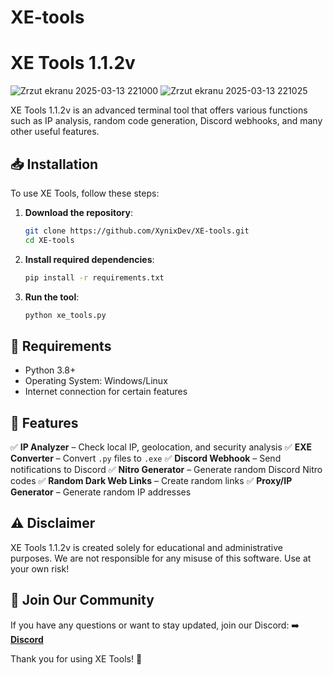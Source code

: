 # XE-tools
# XE Tools 1.1.2v
![Zrzut ekranu 2025-03-13 221000](https://github.com/user-attachments/assets/115b3a5d-aeb1-4def-bb50-9f7fdf96e49d)
![Zrzut ekranu 2025-03-13 221025](https://github.com/user-attachments/assets/7a1b87b4-aac5-4ee8-8101-8a98f1f6e5aa)


XE Tools 1.1.2v is an advanced terminal tool that offers various functions such as IP analysis, random code generation, Discord webhooks, and many other useful features.

## 📥 Installation

To use XE Tools, follow these steps:

1. **Download the repository**:
   ```bash
   git clone https://github.com/XynixDev/XE-tools.git
   cd XE-tools
   ```
2. **Install required dependencies**:
   ```bash
   pip install -r requirements.txt
   ```
3. **Run the tool**:
   ```bash
   python xe_tools.py
   ```

## 🔧 Requirements
- Python 3.8+
- Operating System: Windows/Linux
- Internet connection for certain features

## 📌 Features
✅ **IP Analyzer** – Check local IP, geolocation, and security analysis
✅ **EXE Converter** – Convert `.py` files to `.exe`
✅ **Discord Webhook** – Send notifications to Discord
✅ **Nitro Generator** – Generate random Discord Nitro codes
✅ **Random Dark Web Links** – Create random links
✅ **Proxy/IP Generator** – Generate random IP addresses

## ⚠️ Disclaimer
XE Tools 1.1.2v is created solely for educational and administrative purposes. We are not responsible for any misuse of this software. Use at your own risk!

## 🔗 Join Our Community
If you have any questions or want to stay updated, join our Discord:
➡️ **[Discord](https://discord.gg/NNdjKNRftv)**

Thank you for using XE Tools! 🎯

